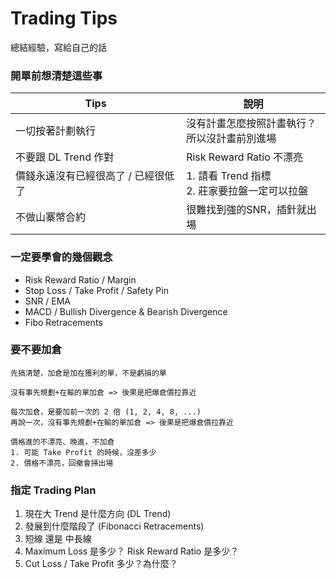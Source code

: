 # Trading Tips
總結經驗，寫給自己的話

### 開單前想清楚這些事
|Tips|說明|
|---|---|
|一切按著計劃執行|沒有計畫怎麼按照計畫執行？<br>所以沒計畫前別進場|
|不要跟 DL Trend 作對|Risk Reward Ratio 不漂亮|
|價錢永遠沒有已經很高了 / 已經很低了|1. 請看 Trend 指標<br>2. 莊家要拉盤一定可以拉盤|
|不做山寨幣合約|很難找到強的SNR，插針就出場|

### 一定要學會的幾個觀念
* Risk Reward Ratio / Margin
* Stop Loss / Take Profit / Safety Pin
* SNR / EMA
* MACD / Bullish Divergence & Bearish Divergence
* Fibo Retracements

### 要不要加倉
```
先搞清楚，加倉是加在獲利的單，不是虧損的單
```
```
沒有事先規劃+在輸的單加倉 => 後果是把爆倉價拉靠近
```
```
每次加倉，是要加前一次的 2 倍 (1, 2, 4, 8, ...)  
再說一次，沒有事先規劃+在輸的單加倉 => 後果是把爆倉價拉靠近
```
```
價格進的不漂亮、晚進，不加倉  
1. 可能 Take Profit 的時候，沒差多少
2. 價格不漂亮，回撤會掃出場
```

### 指定 Trading Plan
1. 現在大 Trend 是什麼方向 (DL Trend)
2. 發展到什麼階段了 (Fibonacci Retracements)
3. 短線 還是 中長線
4. Maximum Loss 是多少？ Risk Reward Ratio 是多少？
5. Cut Loss / Take Profit 多少？為什麼？
